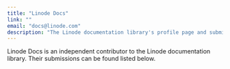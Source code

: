 ```yaml
---
title: "Linode Docs"
link: ""
email: "docs@linode.com"
description: "The Linode documentation library's profile page and submission listing for Linode Docs"
---
```


Linode Docs is an independent contributor to the Linode documentation library. Their submissions can be found listed below.